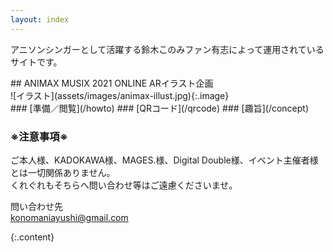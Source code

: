 ```yaml
---
layout: index
---
```


<section class="spotlight" markdown="1">

アニソンシンガーとして活躍する鈴木このみファン有志によって運用されているサイトです。

</section>

<section class="spotlight" markdown="1">
## ANIMAX MUSIX 2021 ONLINE ARイラスト企画

<div class="wrapper" markdown="1">
![イラスト](assets/images/animax-illust.jpg){:.image}

  <div class="content" markdown="1">
### [準備／閲覧](/howto)
### [QRコード](/qrcode)
### [趣旨](/concept)
</div>
</div>
</section>

<section class="spotlight" markdown="1">

### ※注意事項※

ご本人様、KADOKAWA様、MAGES.様、Digital Double様、イベント主催者様とは一切関係ありません。  
くれぐれもそちらへ問い合わせ等はご遠慮くださいませ。

問い合わせ先  
[konomaniayushi@gmail.com](mailto:konomaniayushi@gmail.com)

{:.content}
</section>

